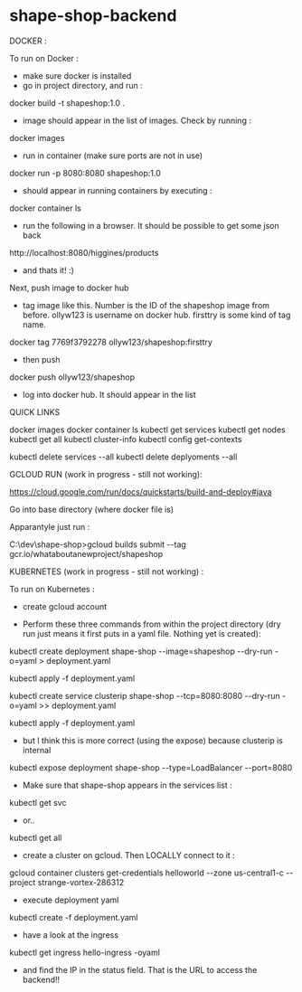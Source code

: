 
# shape-shop-backend

DOCKER :

To run on Docker :

- make sure docker is installed
- go in project directory, and run :

docker build -t shapeshop:1.0 .

- image should appear in the list of images. Check by running :

docker images
 
- run in container (make sure ports are not in use)

docker run -p 8080:8080 shapeshop:1.0

- should appear in running containers by executing :

docker container ls

- run the following in a browser. It should be possible to get some json back

http://localhost:8080/higgines/products

- and thats it! :)

Next, push image to docker hub

- tag image like this. Number is the ID of the shapeshop image from before. ollyw123 is username on docker hub. firsttry is some kind of tag name.

docker tag 7769f3792278 ollyw123/shapeshop:firsttry

- then push 

docker push ollyw123/shapeshop

- log into docker hub. It should appear in the list





QUICK LINKS

docker images
docker container ls
kubectl get services
kubectl get nodes
kubectl get all
kubectl cluster-info
kubectl config get-contexts

kubectl delete services --all
kubectl delete deplyoments --all










GCLOUD RUN (work in progress - still not working):

https://cloud.google.com/run/docs/quickstarts/build-and-deploy#java


Go into base directory (where docker file is)

Apparantyle just run :

C:\dev\shape-shop>gcloud builds submit --tag gcr.io/whataboutanewproject/shapeshop










KUBERNETES (work in progress - still not working) :

To run on Kubernetes :

- create gcloud account



- Perform these three commands from within the project directory (dry run just means it first puts in a yaml file. Nothing yet is created):

kubectl create deployment shape-shop --image=shapeshop --dry-run -o=yaml > deployment.yaml

kubectl apply -f deployment.yaml

kubectl create service clusterip shape-shop --tcp=8080:8080 --dry-run -o=yaml >> deployment.yaml

kubectl apply -f deployment.yaml


- but I think this is more correct (using the expose) because clusterip is internal

kubectl expose deployment shape-shop --type=LoadBalancer --port=8080



- Make sure that shape-shop appears in the services list :

kubectl get svc

- or..

kubectl get all



- create a cluster on gcloud. Then LOCALLY connect to it :

gcloud container clusters get-credentials helloworld --zone us-central1-c --project strange-vortex-286312

- execute deployment yaml

kubectl create -f deployment.yaml

- have a look at the ingress

kubectl get ingress hello-ingress -oyaml


- and find the IP in the status field. That is the URL to access the backend!!






